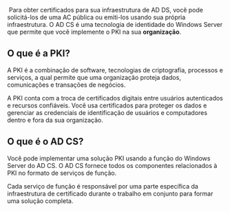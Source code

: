  Para obter certificados para sua infraestrutura de AD DS, você pode solicitá-los de uma AC pública ou emiti-los usando sua própria infraestrutura. O AD CS é uma tecnologia de identidade do Windows Server que permite que você implemente o PKI na sua **organização**.

## O que é a PKI?
A PKI é a combinação de software, tecnologias de criptografia, processos e serviços, a qual permite que uma organização proteja dados, comunicações e transações de negócios.

A PKI conta com a troca de certificados digitais entre usuários autenticados e recursos confiáveis. Você usa certificados para proteger os dados e gerenciar as credenciais de identificação de usuários e computadores dentro e fora da sua organização.

## O que é o AD CS?
Você pode implementar uma solução PKI usando a função do Windows Server do AD CS. O AD CS fornece todos os componentes relacionados à PKI no formato de serviços de função.

Cada serviço de função é responsável por uma parte específica da infraestrutura de certificado durante o trabalho em conjunto para formar uma solução completa.










































